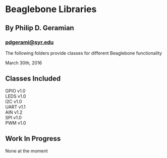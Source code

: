 Beaglebone Libraries
=====================
By Philip D. Geramian
---------------------
### pdgerami@syr.edu

The following folders provide classes for different 
Beaglebone functionality
  
March 30th, 2016

Classes Included
-----------------
GPIO v1.0  
LEDS v1.0  
I2C v1.0  
UART v1.1  
AIN v1.2  
SPI v1.0  
PWM v1.0    

Work In Progress
----------------
None at the moment  